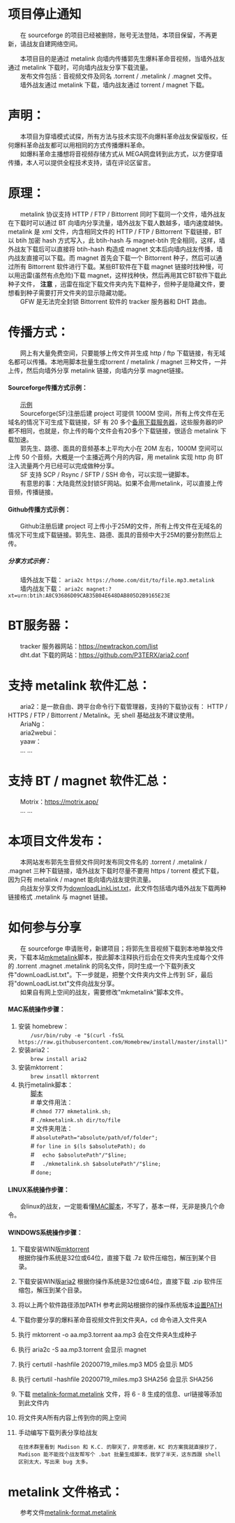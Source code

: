 # 项目停止通知 #
　　在 sourceforge 的项目已经被删除，账号无法登陆，本项目保留，不再更新，请战友自建网络空间。  



　　本项目目的是通过 metalink 向墙内传播郭先生爆料革命音视频，当墙外战友通过 metalink 下载时，可向墙内战友分享下载流量。  
　　发布文件包括：音视频文件及同名 .torrent / .metalink / .magnet 文件。  
　　墙外战友通过 metalink 下载，墙内战友通过 torrent / magnet 下载。  
# 声明： #
　　本项目为穿墙模式试探，所有方法与技术实现不向爆料革命战友保留版权，任何爆料革命战友都可以用相同的方式传播爆料革命。  
　　如爆料革命主播想将音视频存储方式从 MEGA网盘转到此方式，以方便穿墙传播，本人可以提供全程技术支持，请在评论区留言。  
# 原理： #
　　metalink 协议支持 HTTP / FTP / Bittorrent 同时下载同一个文件，墙外战友在下载时可以通过 BT 向墙内分享流量，墙外战友下载人数越多，墙内速度越快。metalink 是 xml 文件，内含相同文件的 HTTP / FTP / Bittorrent 下载链接，BT 以 btih 加密 hash 方式写入，此 btih-hash 与 magnet-btih 完全相同，这样，墙外战友下载后可以直接将 btih-hash 构造成 magnet 文本后向墙内战友传播，墙内战友直接可以下载。而 magnet 首先会下载一个 Bittorrent 种子，然后可以通过所有 Bittorrent 软件进行下载。某些BT软件在下载 magnet 链接时找种慢，可以用迅雷(虽然有点危险)下载 magnet，这样找种快，然后再用其它BT软件下载此种子文件， __注意__ ，迅雷在指定下载文件夹内先下载种子，但种子是隐藏文件，要想看到种子需要打开文件夹的显示隐藏功能。  
　　GFW 是无法完全封锁 Bittorrent 软件的 tracker 服务器和 DHT 路由。  
# 传播方式： #
　　网上有大量免费空间，只要能够上传文件并生成 http / ftp 下载链接，有无域名都可以传播。本地用脚本批量生成torrent / metalink / magnet 三种文件，一并上传，然后向墙外分享 metalink 链接，向墙内分享 magnet链接。  
#### Sourceforge传播方式示例： ####
　　[示例](https://sourceforge.net/projects/guide4me/)  
　　Sourceforge(SF)注册后建 project 可提供 1000M 空间，所有上传文件在无域名的情况下可生成下载链接，SF 有 20 多个[备用下载服务器](SF-dl-server.txt)，这些服务器的IP都不相同，也就是，你上传的每个文件会有20多个下载链接，很适合 metalink 下载加速。  
　　郭先生、路德、面具的音频基本上平均大小在 20M 左右，1000M 空间可以上传 50 个音频，大概是一个主播近两个月的内容，用 metalink 实现 http 向 BT 注入流量两个月已经可以完成做种分享。  
　　SF 支持 SCP / Rsync / SFTP / SSH 命令，可以实现一键脚本。  
　　有意思的事：大陆竟然没封锁SF网站。如果不会用metalink，可以直接上传音频，传播链接。  
#### Github传播方式示例： ####
　　Github注册后建 project 可上传小于25M的文件，所有上传文件在无域名的情况下可生成下载链接。郭先生、路德、面具的音频中大于25M的要分割然后上传。  
##### 分享方式示例： #####
　　墙外战友下载：  `aria2c https://home.com/dit/to/file.mp3.metalink`  
　　墙内战友下载：  `aria2c magnet:?xt=urn:btih:A8C93686D09CAB35B04E648DAB805D2B9165E23E`  
# BT服务器： #
　　tracker 服务器网站：<https://newtrackon.com/list>  
　　dht.dat 下载的网站：<https://github.com/P3TERX/aria2.conf>  
# 支持 metalink 软件汇总： #
　　aria2：是一款自由、跨平台命令行下载管理器，支持的下载协议有： HTTP / HTTPS / FTP / Bittorrent / Metalink。无 shell 基础战友不建议使用。  
　　AriaNg：  
　　aria2webui：  
　　yaaw：  
　　... ...  
# 支持 BT / magnet 软件汇总： #
　　Motrix：<https://motrix.app/>  
　　... ...  
# 本项目文件发布： #
　　本网站发布郭先生音频文件同时发布同文件名的 .torrent / .metalink / .magnet 三种下载链接，墙外战友下载时尽量不要用 https / torrent 模式下载，因为只有 metalink / magnet 能向墙内战友提供流量。  
　　向战友分享文件为[downloadLinkList.txt](downloadLinkList.txt)，此文件包括墙内墙外战友下载两种链接格式 .metalink 与 magnet 链接。  
# 如何参与分享 #  
　　在 sourceforge 申请账号，新建项目；将郭先生音视频下载到本地单独文件夹，下载本站[mkmetalink](mkmetalink.sh "现阶段，此脚本只适用MacOS，其它OS请等待")脚本，按此脚本注释执行后会在文件夹内生成每个文件的 .torrent .magnet .metalink 的同名文件，同时生成一个下载列表文件"downLoadList.txt"。下一步就是，把整个文件夹内文件上传到 SF，最后将"downLoadList.txt"文件向战友分享。  
　　如果自有网上空间的战友，需要修改"mkmetalink"脚本文件。
#### MAC系统操作步骤： ####  
1. 安装 homebrew：  
　　`/usr/bin/ruby -e "$(curl -fsSL https://raw.githubusercontent.com/Homebrew/install/master/install)"`  
2. 安装aria2：  
　　`brew install aria2`  
3. 安装mktorrent：  
　　`brew insatll mktorrent`  
4. 执行metalink脚本：  
　　[脚本](mkmetalink.sh)  
　　\# 单文件用法：  
　　\# `chmod 777 mkmetalink.sh;`  
　　\# `./mkmetalink.sh dir/to/file`  
　　\# 文件夹用法：  
　　\# `absolutePath="absolute/path/of/folder";`  
　　\# `for line in $(ls $absolutePath); do`  
　　\# `  echo $absolutePath"/"$line;`  
　　\# `  ./mkmetalink.sh $absolutePath"/"$line;`  
　　\# `done;`  
#### LINUX系统操作步骤： ####  
　　会linux的战友，一定能看懂[MAC脚本](mkmetalink.sh)，不写了，基本一样，无非是换几个命令。  
#### WINDOWS系统操作步骤： ####  
1. 下载安装WIN版[mktorrent](https://github.com/q3aql/mktorrent-win)  
    根据你操作系统是32位或64位，直接下载 .7z 软件压缩包，解压到某个目录。  
2. 下载安装WIN版[aria2](https://github.com/aria2/aria2/releases/tag/release-1.35.0)
    根据你操作系统是32位或64位，直接下载 .zip 软件压缩包，解压到某个目录。 
3. 将以上两个软件路径添加PATH
    参考此网站根据你的操作系统版本[设置PATH](https://www.java.com/zh_CN/download/help/path.xml)  
4. 下载你要分享的爆料革命音视频文件到文件夹A，cd 命令进入文件夹A  
5. 执行 mktorrent -o aa.mp3.torrent aa.mp3 会在文件夹A生成种子  
6. 执行 aria2c -S aa.mp3.torrent 会显示 magnet  
7. 执行 certutil -hashfile 20200719_miles.mp3 MD5 会显示 MD5
8. 执行 certutil -hashfile 20200719_miles.mp3 SHA256 会显示 SHA256
9. 下载 [metalink-format.metalink](metalink-format.metalink) 文件，将 6 - 8 生成的信息、url链接等添加到此文件内  
10. 将文件夹A所有内容上传到你的网上空间  
11. 手动编写下载列表分享给战友  

    `在技术群里看到 Madison 和 K.C. 的聊天了，非常感谢，KC 的方案我就直接抄了，Madison 能不能找个战友帮写个 .bat 批量生成脚本，我学了半天，这东西跟 shell 区别太大，写出来 bug 太多。`
  
# metalink 文件格式： #
　　参考文件[metalink-format.metalink](metalink-format.metalink)
